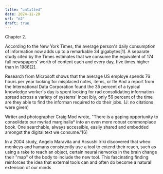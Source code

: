 ```yaml
---
title: "untitled"
date: 2024-12-20
url: "n2"
draft: true
---
```


Chapter 2.

According to the New York Times, the average person's daily consumption of information now adds up to a remarkable 34 gigabytes[1]. A separate study cited by the Times estimates that we consume the equivalent of 174 full newspapers' worth of content each and every day, five times higher than in 1986[2].

Research from Microsoft shows that the average US employe spends 76 hours per year looking for misplaced notes, items, or fle And a report from the International Data Corporation found the 35 percent of a typical knowledge worker's day is spent looking for rad consolidating information spread across a variety of systems' Incet ibly, only 56 percent of the time are they able to find the informan required to do their jobs. (J: no citations were given)

Writer and photographer Craig Mod wrote, "There is a gaping opportunity to consolidate our myriad marginalia\* into an even more robust commonplace book. One searchable, always accessible, easily shared and embedded amongst the digital text we consume."[6]

In a 2004 study, Angelo Maravita and Acsushi Iriki discovered that wheo monkeys and humans consistently use a tool to extend their reach, such as using a rake to reach an object, certain neural nerworks in the brain change their "map" of the body to include the new tool. This fascinating finding reinforces the idea that external tools can and often do become a natural extension of our minds
